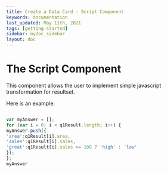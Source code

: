 ```yaml
---
title: Create a Data Card - Script Component
keywords: documentation
last_updated: May 11th, 2021
tags: [getting-started]
sidebar: mydoc_sidebar
layout: doc
---
```

# The Script Component
This component allows the user to implement simple javascript transformation for resultset.

Here is an example:

```javascript f

var myAnswer = [];
for (var i = 0; i < q1Result.length; i++) {
myAnswer.push({
'area':q1Result[i].area,
'sales':q1Result[i].sales,
'great':q1Result[i].sales >= 100 ? 'high' : 'low'
});
};
myAnswer

```
